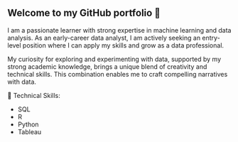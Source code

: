 ## Welcome to my GitHub portfolio 👋

<!--
**mariia-8/mariia-8** is a ✨ _special_ ✨ repository because its `README.md` (this file) appears on your GitHub profile.

Here are some ideas to get you started:

- 🔭 I’m currently working on ...
- 🌱 I’m currently learning ...
- 👯 I’m looking to collaborate on ...
- 🤔 I’m looking for help with ...
- 💬 Ask me about ...
- 📫 How to reach me: ...
- 😄 Pronouns: ...
- ⚡ Fun fact: ...
-->
I am a passionate learner with strong expertise in machine learning and data analysis. As an early-career data analyst, I am actively seeking an entry-level position where I can apply my skills and grow as a data professional.

My curiosity for exploring and experimenting with data, supported by my strong academic knowledge, brings a unique blend of creativity and technical skills. This combination enables me to craft compelling narratives with data.

🌱 Technical Skills:
- SQL
- R
- Python
- Tableau

